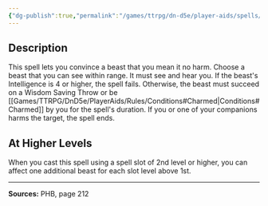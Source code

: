 ```yaml
---
{"dg-publish":true,"permalink":"/games/ttrpg/dn-d5e/player-aids/spells/level-1/animal-friendship/","tags":["TTRPG/DND/5e","verbal","somatic","material","control","social"]}
---
```



## Description
This spell lets you convince a beast that you mean it no harm.
Choose a beast that you can see within range.
It must see and hear you.
If the beast's Intelligence is 4 or higher, the spell fails.
Otherwise, the beast must succeed on a Wisdom Saving Throw or be [[Games/TTRPG/DnD5e/PlayerAids/Rules/Conditions#Charmed\|Conditions#Charmed]] by you for the spell's duration.
If you or one of your companions harms the target, the spell ends.

## At Higher Levels
When you cast this spell using a spell slot of 2nd level or higher, you can affect one additional beast for each slot level above 1st.

---

**Sources:** PHB, page 212

